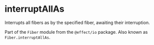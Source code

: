 # interruptAllAs

Interrupts all fibers as by the specified fiber, awaiting their
interruption.

Part of the `Fiber` module from the `@effect/io` package. Also known as `Fiber.interruptAllAs`.

